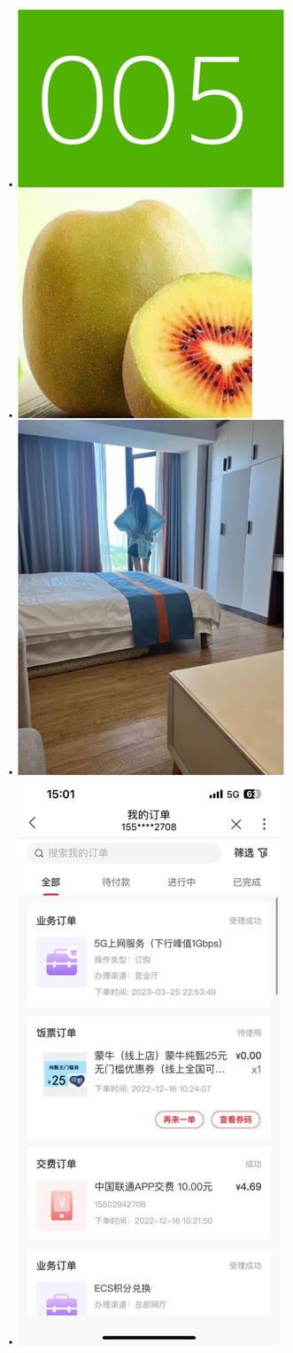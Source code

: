  * ![2023-04-23-1](./20230423-1084.jpg)  
 * ![2023-04-23-2](./20230423-1417.png)  
 * ![2023-04-23-3](./20230423-5276.jpg)  
 * ![2023-04-23-4](./20230423-9117.png)  

